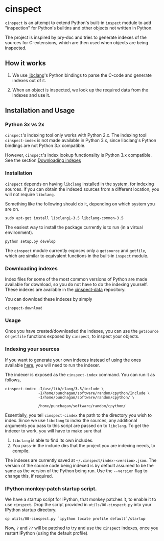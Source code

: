 cinspect
========

`cinspect` is an attempt to extend Python's built-in `inspect` module to add
"inspection" for Python's builtins and other objects not written in Python.

The project is inspired by pry-doc and tries to generate indexes of the sources
for C-extensions, which are then used when objects are being inspected.

## How it works

1. We use [libclang](http://clang.llvm.org/doxygen/group__CINDEX.html)'s Python
bindings to parse the C-code and generate indexes out of it.

2. When an object is inspected, we look up the required data from the indexes
 and use it.


## Installation and Usage

### Python 3x vs 2x

`cinspect`'s indexing tool only works with Python 2.x. The indexing tool
`cinspect-index` is not made available in Python 3.x, since libclang's Python
bindings are not Python 3.x compatible.

However, `cinspect`'s index lookup functionality is Python 3.x compatible.  See
the section [Downloading indexes](#downloading-indexes)

### Installation

`cinspect` depends on having `libclang` installed in the system, for indexing
sources.  If you can obtain the indexed sources from a different location, you
will not require `libclang`.

Something like the following should do it, depending on which system you are
on.

    sudo apt-get install libclang1-3.5 libclang-common-3.5

The easiest way to install the package currently is to run (in a virtual environment).

    python setup.py develop

The `cinspect` module currently exposes only a `getsource` and `getfile`, which
are similar to equivalent functions in the built-in `inspect` module.

### Downloading indexes

Index files for some of the most common versions of Python are made available
for download, so you do not have to do the indexing yourself.  These indexes
are available in the
[cinspect-data](https://github.com/punchagan/cinspect-data) repository.

You can download these indexes by simply

    cinspect-download

### Usage

Once you have created/downloaded the indexes, you can use the `getsource` or
`getfile` functions exposed by `cinspect`, to inspect your objects.

### Indexing your sources

If you want to generate your own indexes instead of using the ones available
[here](https://github.com/punchagan/cinspect-data), you will need to run the
indexer.

The indexer is exposed as the `cinspect-index` command.  You can run it as follows,

	cinspect-index -I/usr/lib/clang/3.5/include \
                   -I/home/punchagan/software/random/cpython/Include \
                   -I/home/punchagan/software/random/cpython/ \

				   /home/punchagan/software/random/cpython/

Essentially, you tell `cinspect-cindex` the path to the directory you wish to
index.  Since we use `libclang` to index the sources, any additional arguments
you pass to this script are passed on to `libclang`.  To get the indexer to
work, you will have to make sure that

1. `libclang` is able to find its own includes.
2. You pass-in the include dirs that the project you are indexing needs, to
compile.

The indexes are currently saved at `~/.cinspect/index-<version>.json`.  The
version of the source code being indexed is by default assumed to be the same
as the version of the Python being run. Use the `--version` flag to change
this, if required.

### IPython monkey-patch startup script.

We have a startup script for IPython, that monkey patches it, to enable it to
use `cinspect`.  Drop the script provided in `utils/00-cinspect.py` into your
IPython startup directory.

    cp utils/00-cinspect.py `ipython locate profile default`/startup

Now, `?` and `??` will be patched to try and use the `cinspect` indexes, once
you restart IPython (using the default profile).
